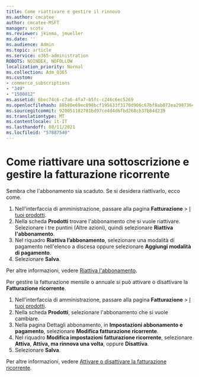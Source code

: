 ```yaml
---
title: Come riattivare e gestire il rinnovo
ms.author: cmcatee
author: cmcatee-MSFT
manager: scotv
ms.reviewer: jkinma, jmueller
ms.date: ''
ms.audience: Admin
ms.topic: article
ms.service: o365-administration
ROBOTS: NOINDEX, NOFOLLOW
localization_priority: Normal
ms.collection: Adm_O365
ms.custom:
- commerce_subscriptions
- "349"
- "1500012"
ms.assetid: 6bec74c6-c7a6-4fa7-b5fc-c246c6ec5269
ms.openlocfilehash: 88b80e69ec898bcf195633f3170d906c67bf8ab072ea2987364d32f750b74462
ms.sourcegitcommit: 920051182781bd97ce4d4d6fbd268cb37b84d239
ms.translationtype: MT
ms.contentlocale: it-IT
ms.lasthandoff: 08/11/2021
ms.locfileid: "57887540"
---
```

# <a name="how-to-reactivate-a-subscription-and-manage-recurring-billing"></a>Come riattivare una sottoscrizione e gestire la fatturazione ricorrente

Sembra che l'abbonamento sia scaduto. Se si desidera riattivarlo, ecco come.
  
1. Nell'interfaccia di amministrazione, passare alla pagina **Fatturazione** > [I tuoi prodotti](https://go.microsoft.com/fwlink/p/?linkid=842054).
2. Nella scheda **Prodotti** trovare l'abbonamento che si vuole riattivare. Selezionare i tre puntini (Altre azioni), quindi selezionare **Riattiva l'abbonamento**.
3. Nel riquadro **Riattiva l’abbonamento**, selezionare una modalità di pagamento nell'elenco a discesa oppure selezionare **Aggiungi modalità di pagamento**.
4. Selezionare **Salva**.

Per altre informazioni, vedere [Riattiva l'abbonamento](https://docs.microsoft.com/microsoft-365/commerce/subscriptions/reactivate-your-subscription).

Per gestire la fatturazione mensile o annuale si può attivare o disattivare la **Fatturazione ricorrente**.
  
1. Nell'interfaccia di amministrazione, passare alla pagina **Fatturazione** > [I tuoi prodotti](https://go.microsoft.com/fwlink/p/?linkid=842054).
2. Nella scheda **Prodotti**, selezionare l'abbonamento che si vuole cambiare.
3. Nella pagina Dettagli abbonamento, in **Impostazioni abbonamento e pagamento**, selezionare **Modifica fatturazione ricorrente**.
4. Nel riquadro **Modifica impostazioni fatturazione ricorrente**, selezionare **Attiva**, **Attiva, ma rinnova una volta**, oppure **Disattiva**.
5. Selezionare **Salva**.

Per altre informazioni, vedere [Attivare o disattivare la fatturazione ricorrente](https://docs.microsoft.com/microsoft-365/commerce/subscriptions/renew-your-subscription#turn-recurring-billing-off-or-on).
